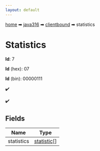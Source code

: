 ```yaml
---
layout: default
---
```


[home](/) ➡ [java316](/protocol/java316) ➡ [clientbound](/protocol/java316/clientbound) ➡ statistics

# Statistics

**Id**: 7

**Id** (hex): 07

**Id** (bin): 00000111

✔️

✔️

## Fields

Name | Type
---|---
statistics | [statistic](/protocol/java316/types/statistic)[]

